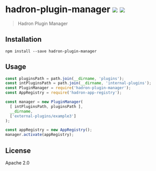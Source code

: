 # hadron-plugin-manager [![][travis_img]][travis_url] [![][npm_img]][npm_url]

> Hadron Plugin Manager

## Installation

```
npm install --save hadron-plugin-manager
```

## Usage

```js
const pluginsPath = path.join(__dirname, 'plugins');
const intPluginsPath = path.join(__dirname, 'internal-plugins');
const PluginManager = require('hadron-plugin-manager');
const AppRegistry = require('hadron-app-registry');

const manager = new PluginManager(
  [ intPluginsPath, pluginsPath ],
  __dirname,
  ['external-plugins/example3']
);

const appRegistry = new AppRegistry();
manager.activate(appRegistry);
```

## License

Apache 2.0

[travis_img]: https://img.shields.io/travis/mongodb-js/hadron-plugin-manager.svg?style=flat-square
[travis_url]: https://travis-ci.org/mongodb-js/hadron-plugin-manager
[npm_img]: https://img.shields.io/npm/v/hadron-plugin-manager.svg?style=flat-square
[npm_url]: https://www.npmjs.org/plugin/hadron-plugin-manager
